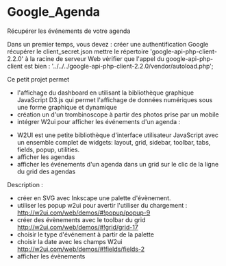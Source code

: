 # Google_Agenda
Récupérer les événements de votre agenda

Dans un premier temps, vous devez :
 créer une authentification Google
 récupérer le client_secret.json
 mettre le répertoire 'google-api-php-client-2.2.0' à la racine de serveur Web
 vérifier que l'appel du google-api-php-client est bien : '../../../google-api-php-client-2.2.0/vendor/autoload.php';

Ce petit projet permet
+ l'affichage du dashboard en utilisant la bibliothèque graphique JavaScript D3.js qui permet 
  l'affichage de données numériques sous une forme graphique et dynamique 
+ création un d'un trombinoscope à partir des photos prise par un mobile
+ intégrer W2ui pour afficher les événements d'un agenda :
- W2UI est une petite bibliothèque d'interface utilisateur JavaScript avec un ensemble complet de widgets: 
  layout, grid, sidebar, toolbar, tabs, fields, popup, utilities.
- afficher les agendas 
- afficher les événements d'un agenda dans un grid sur le clic de la ligne du grid des agendas

Description :
- créer en SVG avec Inkscape une palette d'évènement.
- utiliser les popup w2ui pour avertir l'utiliser du chargement : http://w2ui.com/web/demos/#!popup/popup-9
- créer des évènements avec le toolbar du  grid http://w2ui.com/web/demos/#!grid/grid-17
- choisir le type d'événement à partir de la palette
- choisir la date avec les champs W2ui http://w2ui.com/web/demos/#!fields/fields-2
- afficher les évènements

